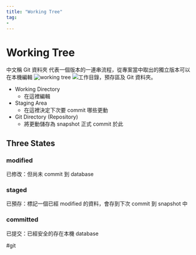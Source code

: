 ```yaml
---
title: "Working Tree"
tag: 
- 
---
```

# Working Tree
中文稱 Git 資料夾
代表一個版本的一連串流程，從專案當中取出的獨立版本可以在本機編輯
![working tree](https://w3c.hexschool.com/img/72316309_2739111376108490_535994150261096448_n1fkzgd.jpg)
![工作目錄，預存區及 Git 資料夾。](https://git-scm.com/book/en/v2/images/areas.png)
- Working Directory
	- 在這裡編輯
- Staging Area
	- 在這裡決定下次要 commit 哪些更動
- Git Directory (Repository)
	- 將更動儲存為 snapshot 正式 commit 於此

## Three States
### modified
已修改：但尚未 commit 到 database
### staged
已預存：標記一個已經 modified 的資料，會存到下次 commit 到 snapshot 中
### committed
已提交：已經安全的存在本機 database




#git